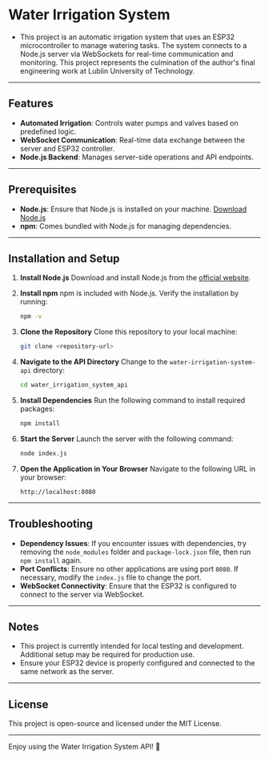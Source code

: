 # Water Irrigation System

- This project is an automatic irrigation system that uses an ESP32 microcontroller to manage watering tasks. The system connects to a Node.js server via WebSockets for real-time communication and monitoring. This project represents the culmination of the author's final engineering work at Lublin University of Technology.
---

## Features
- **Automated Irrigation**: Controls water pumps and valves based on predefined logic.
- **WebSocket Communication**: Real-time data exchange between the server and ESP32 controller.
- **Node.js Backend**: Manages server-side operations and API endpoints.

---

## Prerequisites
- **Node.js**: Ensure that Node.js is installed on your machine. [Download Node.js](https://nodejs.org/)
- **npm**: Comes bundled with Node.js for managing dependencies.

---

## Installation and Setup

1. **Install Node.js**
   Download and install Node.js from the [official website](https://nodejs.org/).

2. **Install npm**
   npm is included with Node.js. Verify the installation by running:
   ```bash
   npm -v
   ```

3. **Clone the Repository**
   Clone this repository to your local machine:
   ```bash
   git clone <repository-url>
   ```

4. **Navigate to the API Directory**
   Change to the `water-irrigation-system-api` directory:
   ```bash
   cd water_irrigation_system_api
   ```

5. **Install Dependencies**
   Run the following command to install required packages:
   ```bash
   npm install
   ```

6. **Start the Server**
   Launch the server with the following command:
   ```bash
   node index.js
   ```

7. **Open the Application in Your Browser**
   Navigate to the following URL in your browser:
   ```
   http://localhost:8080
   ```

---

## Troubleshooting

- **Dependency Issues**: If you encounter issues with dependencies, try removing the `node_modules` folder and `package-lock.json` file, then run `npm install` again.
- **Port Conflicts**: Ensure no other applications are using port `8080`. If necessary, modify the `index.js` file to change the port.
- **WebSocket Connectivity**: Ensure that the ESP32 is configured to connect to the server via WebSocket.

---

## Notes

- This project is currently intended for local testing and development. Additional setup may be required for production use.
- Ensure your ESP32 device is properly configured and connected to the same network as the server.

---

## License
This project is open-source and licensed under the MIT License.

---

Enjoy using the Water Irrigation System API! 🌱

